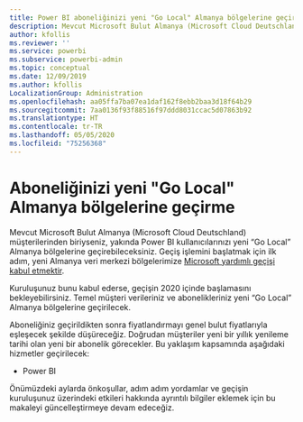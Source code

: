 ```yaml
---
title: Power BI aboneliğinizi yeni "Go Local" Almanya bölgelerine geçirme
description: Mevcut Microsoft Bulut Almanya (Microsoft Cloud Deutschland) müşterilerinin Power BI kullanıcılarını yeni “Go Local” Almanya bölgelerine nasıl geçirebileceği konusunda bilgi sağlar.
author: kfollis
ms.reviewer: ''
ms.service: powerbi
ms.subservice: powerbi-admin
ms.topic: conceptual
ms.date: 12/09/2019
ms.author: kfollis
LocalizationGroup: Administration
ms.openlocfilehash: aa05ffa7ba07ea1daf162f8ebb2baa3d18f64b29
ms.sourcegitcommit: 7aa0136f93f88516f97ddd8031ccac5d07863b92
ms.translationtype: HT
ms.contentlocale: tr-TR
ms.lasthandoff: 05/05/2020
ms.locfileid: "75256368"
---
```

# <a name="migrate-your-subscription-to-the-new-go-local-german-regions"></a>Aboneliğinizi yeni "Go Local" Almanya bölgelerine geçirme

Mevcut Microsoft Bulut Almanya (Microsoft Cloud Deutschland) müşterilerinden biriyseniz, yakında Power BI kullanıcılarınızı yeni “Go Local” Almanya bölgelerine geçirebileceksiniz. Geçiş işlemini başlatmak için ilk adım, yeni Almanya veri merkezi bölgelerimize [Microsoft yardımlı geçişi kabul etmektir](https://aka.ms/office365germanymoveoptin).

Kuruluşunuz bunu kabul ederse, geçişin 2020 içinde başlamasını bekleyebilirsiniz. Temel müşteri verileriniz ve abonelikleriniz yeni “Go Local” Almanya bölgelerine geçirilecek.

Aboneliğiniz geçirildikten sonra fiyatlandırmayı genel bulut fiyatlarıyla eşleşecek şekilde düşüreceğiz. Doğrudan müşteriler yeni bir yıllık yenileme tarihi olan yeni bir abonelik görecekler. Bu yaklaşım kapsamında aşağıdaki hizmetler geçirilecek:

* Power BI

Önümüzdeki aylarda önkoşullar, adım adım yordamlar ve geçişin kuruluşunuz üzerindeki etkileri hakkında ayrıntılı bilgiler eklemek için bu makaleyi güncelleştirmeye devam edeceğiz.
